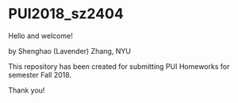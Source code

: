 # PUI2018_sz2404
Hello and welcome!

by Shenghao (Lavender) Zhang, NYU

This repository has been created for submitting PUI Homeworks for semester Fall 2018.

Thank you!

